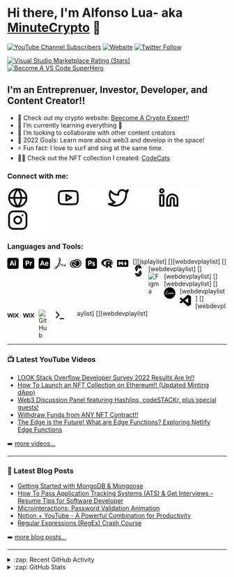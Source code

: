 # Hi there, I'm Alfonso Lua- aka [MinuteCrypto][youtube] 👋 

[![YouTube Channel Subscribers](https://img.shields.io/youtube/channel/subscribers/UCDCHcqyeQgJ-jVSd6VJkbCw?logo=youtube&logoColor=red&style=for-the-badge)][youtube]
[![Website](https://img.shields.io/website?label=minutcrypto.org&style=for-the-badge&url=https%3A%2F%2Fminutecrypto.org)](https://minutecrypto.org)
[![Twitter Follow](https://img.shields.io/twitter/follow/minutcrypto?color=1DA1F2&logo=twitter&style=for-the-badge)](https://twitter.com/intent/follow?original_referer=https://github.com/alfonsolua36&screen_name=minutcrypto)

[![Visual Studio Marketplace Rating (Stars)](https://img.shields.io/visual-studio-marketplace/stars/codestackr.codestackr-theme?label=codeSTACKr%20VS%20Code%20Theme&logo=visualstudiocode&logoColor=ff652f&style=for-the-badge)](https://marketplace.visualstudio.com/items?itemName=codestackr.codestackr-theme)
[![Become A VS Code SuperHero](https://img.shields.io/badge/-Become%20A%20VS%20Code%20SuperHero%20%E2%86%92-gray.svg?colorB=ff652f&style=for-the-badge)](https://vsCodeHero.com)


## I'm an Entreprenuer, Investor, Developer, and Content Creator!!

- 🔭 Check out my crypto website: [Beecome A Crypto Expert!][website]!
- 🌱 I’m currently learning everything 🤣
- 👯 I’m looking to collaborate with other content creators
- 🥅 2022 Goals: Learn more about web3 and develop in the space!
- ⚡ Fun fact: I love to surf and sing at the same time.
- 🏄‍♂️ Check out the NFT collection I created: [CodeCats](https://opensea.io/collection/codecats?search[sortAscending]=true&search[sortBy]=PRICE&search[toggles][0]=BUY_NOW)

### Connect with me:

[![website](./img/globe-light.svg)](https://minutecrypto.org#gh-light-mode-only)
[![website](./img/globe-dark.svg)](https://minutecrypto.org#gh-dark-mode-only)
&nbsp;&nbsp;
[![website](./img/youtube-light.svg)](https://www.youtube.com/channel/UCTXuiTRxOz40gfrfvyatgXA#gh-light-mode-only)
[![website](./img/youtube-dark.svg)](https://www.youtube.com/channel/UCTXuiTRxOz40gfrfvyatgXA#gh-dark-mode-only)
&nbsp;&nbsp;
[![website](./img/twitter-light.svg)](https://twitter.com/minutcrypto#gh-light-mode-only)
[![website](./img/twitter-dark.svg)](https://twitter.com/minutcrypto#gh-dark-mode-only)
&nbsp;&nbsp;
[![website](./img/linkedin-light.svg)](https://linkedin.com/in/alfonso-lua-b22b45148/#gh-light-mode-only)
[![website](./img/linkedin-dark.svg)](https://linkedin.com/in/alfonso-lua-b22b45148/#gh-dark-mode-only)
&nbsp;&nbsp;
[![website](./img/instagram-light.svg)](https://instagram.com/minutcrypto#gh-light-mode-only)
[![website](./img/instagram-dark.svg)](https://instagram.com/minutcrypto#gh-dark-mode-only)

### Languages and Tools:

[<img align="left" alt="Adobe Illustrator" width="26px" src="./icons/adobeillustrator.svg" style="padding-right:10px;" />][Metaverse]
[<img align="left" alt="Adobe Premiere Pro" width="26px" src="./icons/adobepremierepro.svg" style="padding-right:10px;" />][CoinReview] 
[<img align="left" alt="Adobe After Effects" width="26px" src="./icons/adobeaftereffects.svg" style="padding-right:10px;" />][cssplaylist] 
[<img align="left" alt="Adobe Acrobate Reader" width="26px" src="./icons/adobeacrobatreader.svg" style="padding-right:10px;" />][cssplaylist]
[<img align="left" alt="Adobe Creative Cloud" width="26px" src="./icons/adobecreativecloud.svg" style="padding-right:10px;" />][jsplaylist]
[<img align="left" alt="Adobe Photoshop" width="26px" src="./icons/adobephotoshop.svg" style="padding-right:10px;" />][reactplaylist]
[<img align="left" alt="R" width="26px" src="./icons/r.svg" style="padding-right:10px;" />][webdevplaylist]
[<img align="left" alt="Markdown" width="26px" src="./icons/markdown.svg" style="padding-right:10px;" />][webdevplaylist]
[<img align="left" alt="Solidity" width="26px" src="./icons/solidity.svg" style="padding-right:10px;" />][webdevplaylist]
[<img align="left" alt="Figma" width="26px" src="./img/figma.svg" style="padding-right:10px;" />][webdevplaylist]
[<img align="left" alt="Canva" width="26px" src="./icons/canva.svg" style="padding-right:10px;" />][webdevplaylist]
[<img align="left" alt="Visual Studio Code" width="26px" src="./icons/visualstudiocode.svg" style="padding-right:10px;" />][webdevplaylist] 
[<img align="left" alt="Wix" width="26px" src="./icons/wix.svg" style="padding-right:10px;" />][webdevplaylist] 
[<img align="left" alt="Wix" width="26px" src="./icons/wix.svg" style="padding-right:10px;" />](https://minutecrypto.org)
[<img align="left" alt="GitHub" width="26px" src="https://user-images.githubusercontent.com/3369400/139448065-39a229ba-4b06-434b-bc67-616e2ed80c8f.png" style="padding-right:10px;" />](https://www.youtube.com/playlist?list=PLkwxH9e_vrAJ0WbEsFA9W3I1W-g_BTsbt#gh-light-mode-only)
[<img align="left" alt="Terminal" width="26px" src="./img/terminal-light.svg" />](https://www.youtube.com/playlist?list=PLkwxH9e_vrAJ0WbEsFA9W3I1W-g_BTsbt#gh-light-mode-only)
[<img align="left" alt="Terminal" width="26px" src="./img/terminal-dark.svg" />](https://www.youtube.com/playlist?list=PLkwxH9e_vrAJ0WbEsFA9W3I1W-g_BTsbt#gh-dark-mode-only)

<br />
<br />

---

### 📺 Latest YouTube Videos

<!-- YOUTUBE:START -->
- [LOOK Stack Overflow Developer Survey 2022 Results Are In!!](https://www.youtube.com/watch?v=KnlXUkdJ6j8)
- [How To Launch an NFT Collection on Ethereum!! &lpar;Updated Minting dApp&rpar;](https://www.youtube.com/watch?v=-EB2TTQxSWc)
- [Web3 Discussion Panel featuring Hashlips, codeSTACKr, plus special guests!](https://www.youtube.com/watch?v=UMK_6D7ApSE)
- [Withdraw Funds from ANY NFT Contract!!](https://www.youtube.com/watch?v=v-udnslmqIE)
- [The Edge is the Future! What are Edge Functions? Exploring Netlify Edge Functions](https://www.youtube.com/watch?v=mQwWWxYd-SY)
<!-- YOUTUBE:END -->

➡️ [more videos...](https://www.youtube.com/channel/UCTXuiTRxOz40gfrfvyatgXA/videos?sub_confirmation=1)

---

### 📕 Latest Blog Posts

<!-- BLOG-POST-LIST:START -->
- [Getting Started with MongoDB &amp; Mongoose](https://dev.to/codestackr/getting-started-with-mongodb-mongoose-2h6a)
- [How To Pass Application Tracking Systems &lpar;ATS&rpar; &amp; Get Interviews - Resume Tips for Software Developer](https://dev.to/codestackr/how-to-pass-application-tracking-systems-ats-get-interviews-resume-tips-for-software-developer-4bmo)
- [Microinteractions: Password Validation Animation](https://dev.to/codestackr/microinteractions-password-validation-animation-5629)
- [Notion + YouTube - A Powerful Combination for Productivity](https://dev.to/codestackr/notion-youtube-a-powerful-combination-for-productivity-1def)
- [Regular Expressions &lpar;RegEx&rpar; Crash Course](https://dev.to/codestackr/regular-expressions-regex-crash-course-248n)
<!-- BLOG-POST-LIST:END -->

➡️ [more blog posts...](https://minutecrypto.org)

---

<details>
  <summary>:zap: Recent GitHub Activity</summary>
  
<!--START_SECTION:activity-->
1. 🔨 Updated [JS](https://github.com/alfonsolua36/nft-landing-page/commit/fbdc90d3ddd1db9ffa1de5073f5572814c6faf70) file in [alfonsolua36/mft-landing-page](https://github.com/alfonsolua36/nft-landing-page)
2. 🎉 Uploaded [layers](https://github.com/alfonsolua36/create-10k-nft-collection/tree/main/layers) in [alfonsolua36/create-10k-nft-collection](https://github.com/alfonsolua36/create-10k-nft-collection)
3. 📌 Pushed [minter-dapp-main](https://github.com/codeSTACKr/minter-dapp/pull/44) with changes to Github!
4. 🗣 Tested and modified [Readme](https://github.com/alfonsolua36/ReadmeTest/edit/master/README.md) in [alfonsolua36/ReadmeTest](https://github.com/alfonsolua36/ReadmeTest)s
5. ❌ Updated [Readme](https://github.com/alfonsolua36/alfonsolua36#readme) for Profile in [alfonsolua36/alfonsolua36](https://github.com/alfonsolua36/alfonsolua36)
<!--END_SECTION:activity-->

</details>

<details>
  <summary>:zap: GitHub Stats</summary>

  <img align="left" alt="codeSTACKr's GitHub Stats" src="https://github-readme-stats.vercel.app/api?username=alfonsolua36&show_icons=true&hide_border=false&title_color=ff652f&icon_color=FFE400&bg_color=09131B&text_color=ffffff&border_color=0c1a25" />

</details>

[website]: https://minutecrypto.org
[course]: http://minutecrypto.org
[twitter]: https://twitter.com/intent/follow?original_referer=https://github.com/alfonsolua36&screen_name=minutcrypto
[youtube]: https://www.youtube.com/channel/UCTXuiTRxOz40gfrfvyatgXA?sub_confirmation=1
[instagram]: https://www.instagram.com/minutcrypto/
[linkedin]: https://www.linkedin.com/in/alfonso-lua-b22b45148/
[Metaverse]: https://www.youtube.com/watch?v=DrrlcdPXfOU&list=PLGErkXK6tKhRB_9u9ZgHLTaG9f3aZZdHN
[CoinReview]: https://www.youtube.com/watch?v=MKaAfPwSiU0&list=PLGErkXK6tKhQGq1b7QExlOi2rrx1bQ06r
[cssplaylist]: https://www.youtube.com/playlist?list=PLkwxH9e_vrALSdvZuEh6gqQdmDoDIoqz4
[reactplaylist]: https://www.youtube.com/playlist?list=PLkwxH9e_vrAK4TdffpxKY3QGyHCpxFcQ0
